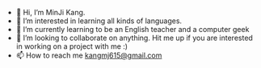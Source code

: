 - 👋 Hi, I’m MinJi Kang. 
- 👀 I’m interested in learning all kinds of languages.
- 🌱 I’m currently learning to be an English teacher and a computer geek 
- 💞️ I’m looking to collaborate on anything. Hit me up if you are interested in working on a project with me :) 
- 📫 How to reach me kangmj615@gmail.com  

<!---
kangmj615/kangmj615 is a ✨ special ✨ repository because its `README.md` (this file) appears on your GitHub profile.
You can click the Preview link to take a look at your changes.
--->

